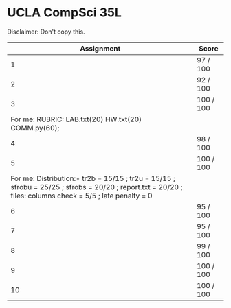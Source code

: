 # UCLA CompSci 35L

Disclaimer: Don't copy this.

| Assignment | Score |
| ------------- | ------------- |
| 1 | 97 / 100 |
| 2 | 92 / 100 |
| 3 | 100 / 100	|
| For me: RUBRIC: LAB.txt(20) HW.txt(20) COMM.py(60);	| 
| 4 | 98 / 100	|
| 5 | 100 / 100	|
| For me: Distribution:- tr2b = 15/15 ; tr2u = 15/15 ; sfrobu = 25/25 ; sfrobs = 20/20 ; report.txt = 20/20 ; files: columns check = 5/5 ; late penalty = 0 |
| 6 | 95 / 100 |
| 7 | 95 / 100 |
| 8 | 99 / 100 |
| 9 | 100 / 100	|
| 10 | 100 / 100 |
